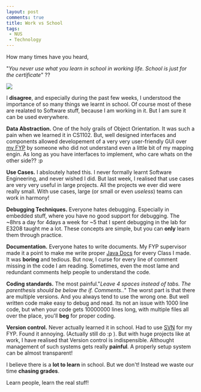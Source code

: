 ```yaml
---
layout: post
comments: true
title: Work vs School
tags:
 - NUS
 - Technology
---
```


How many times have you heard,

"_You never use what you learn in school in working life. School is just for the certificate_" ??

[![](http://static.flickr.com/7/8916354_adb5e0bf5c_m.jpg)][0]

I **disagree**, and especially during the past few weeks, I understood the importance of so many things we learnt in school. Of course most of these are realated to Software stuff, because I am working in it. But I am sure it can be used everywhere.

**Data Abstraction.**
One of the holy grails of Object Orientation. It was such a pain when we learned it in CS1102. But, well designed interfaces and components allowed developement of a very very user-friendly GUI over [my FYP][1] by someone who did not understand even a little bit of my mapping engin. As long as you have interfaces to implement, who care whats on the other side?? :p

**Use Cases.**
I absloutely hated this. I never formally learnt Software Engineering, and never wished I did. But last week, I realised that use cases are very very useful in large projects. All the projects we ever did were really small. With use cases, large (or small or even _useless_) teams can work in harmony!

**Debugging Techniques.**
Everyone hates debugging. Especially in embedded stuff, where you have no good support for debugging. The ~8hrs a day for 4days a week for ~5 that I spent debugging in the lab for E3208 taught me a lot. These concepts are simple, but you can **only** learn them through practice.

**Documentation.**
Everyone hates to write documents. My FYP supervisor made it a point to make me write proper [Java Docs][2] for every Class I made. It was **boring** and tedious. But now, I curse for every line of comment missing in the code I am reading. Sometimes, even the most lame and redundant comments help people to understand the code.

**Coding standards.**
The most painful."_Leave 4 spaces instead of tabs. The parenthesis should be below the if. Comments.._" The worst part is that there are multiple versions. And you always tend to use the wrong one. But well written code make easy to debug and read. Its not an issue with 1000 line code, but when your code gets 10000000 lines long, with multiple files all over the place, you'll **beg** for proper coding.

**Version control.**
Never actually learned it in school. Had to use [SVN][3] for my FYP. Found it annoying. (Actually still do :p ). But with huge projects like at work, I have realised that Version control is indispensible. Althought management of such systems gets really **painful**. A properly setup system can be almost transparent!

I believe there is a **lot to learn** in school. But we don't! Instead we waste our time **chasing grades**.

Learn people, learn the real stuff!


[0]: http://www.flickr.com/photos/davekellam/8916354/
[1]: http://nttup.wordpress.com/2006/04/11/fyp-blues-and-greens/
[2]: http://java.sun.com/j2se/javadoc/
[3]: http://subversion.tigris.org/
